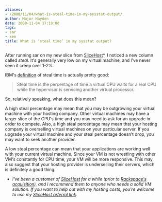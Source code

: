 ```yaml
---
aliases:
- /2008/11/04/what-is-steal-time-in-my-sysstat-output/
author: Major Hayden
date: 2008-11-04 17:19:08
tags:
- sar
- xen
title: What is ‘steal time’ in my sysstat output?
---
```


After running sar on my new slice from [SliceHost][1]*, I noticed a new column called _steal_. It's generally very low on my virtual machine, and I've never seen it creep over 1-2%.

IBM's [definition][2] of steal time is actually pretty good:

> Steal time is the percentage of time a virtual CPU waits for a real CPU while the hypervisor is servicing another virtual processor.

So, relatively speaking, what does this mean?

A high steal percentage may mean that you may be outgrowing your virtual machine with your hosting company. Other virtual machines may have a larger slice of the CPU's time and you may need to ask for an upgrade in order to compete. Also, a high steal percentage may mean that your hosting company is overselling virtual machines on your particular server. If you upgrade your virtual machine and your steal percentage doesn't drop, you may want to seek another provider.

A low steal percentage can mean that your applications are working well with your current virtual machine. Since your VM is not wrestling with other VM's constantly for CPU time, your VM will be more responsive. This may also suggest that your hosting provider is underselling their servers, which is definitely a good thing.

* _I've been a customer of [SliceHost][1] for a while (prior to [Rackspace's acquisition][3]), and I recommend them to anyone who needs a solid VM solution. If you want to help out with my hosting costs, you're welcome to use my [SliceHost referral link][4]._

 [1]: http://slicehost.com/
 [2]: http://www.ibm.com/developerworks/linux/linux390/perf/tuning_rec_CPUtimes_virtual.html
 [3]: http://www.slicehost.com/articles/2008/10/22/big-news-today
 [4]: https://manage.slicehost.com/customers/new?referrer=6fc0943c343da4f6b87dbe5abf500c2e
